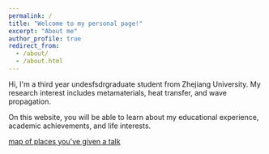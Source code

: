 ```yaml
---
permalink: /
title: "Welcome to my personal page!"
excerpt: "About me"
author_profile: true
redirect_from: 
  - /about/
  - /about.html
---
```


Hi, I'm a third year undesfsdrgraduate student from Zhejiang University. My research interest includes metamaterials, heat transfer, and wave propagation. 

On this website, you will be able to learn about my educational experience, academic achievements, and life interests. 

[map of places you've given a talk](https://academicpages.github.io/talkmap.html)
